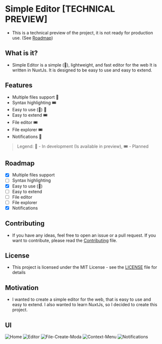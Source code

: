 # Simple Editor [TECHNICAL PREVIEW]
 - This is a technical preview of the project, it is not ready for production use. (See [Roadmap](#roadmap))

## What is it?
 - Simple Editor is a simple (🤣), lightweight, and fast editor for the web It is written in NuxtJs. It is designed to be easy to use and easy to extend.

## Features
 - Multiple files support 🧪
 - Syntax highlighting 🎟️
 - Easy to use (🤣) 🧪
 - Easy to extend 🎟️
 - File editor 🎟️
 - File explorer 🎟️
 - Notifications 🧪
> Legend: 🧪 - In development (Is available in preview), 🎟️ - Planned

## Roadmap
 - [x] Multiple files support
 - [ ] Syntax highlighting
 - [x] Easy to use (🤣)
 - [ ] Easy to extend
 - [ ] File editor
 - [ ] File explorer
 - [x] Notifications

## Contributing
 - If you have any ideas, feel free to open an issue or a pull request. If you want to contribute, please read the [Contributing](CONTRIBUTING.md) file.

## License
 - This project is licensed under the MIT License - see the [LICENSE](LICENSE) file for details

## Motivation
- I wanted to create a simple editor for the web, that is easy to use and easy to extend. I also wanted to learn NuxtJs, so I decided to create this project.

## UI
 ![Home](https://i.imgur.com/etAgrQz.png)
 ![Editor](https://i.imgur.com/viaBtCA.png)
 ![File-Create-Moda](https://i.imgur.com/TcQvbvS.png)
 ![Context-Menu](https://i.imgur.com/G4bhoNG.png)
 ![Notifications](https://i.imgur.com/qctgKF2.png)